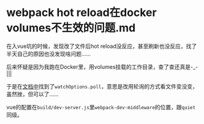 # webpack hot reload在docker volumes不生效的问题.md

在入vue坑的时候，发现改了文件后hot reload没反应，甚至刷新也没反应，找了半天自己的原因也没发现啥问题……

后来怀疑是因为我跑在Docker里，用volumes挂载的工作目录，查了查还真是-_-|||

于是在[文档中](https://webpack.js.org/configuration/watch/)找到了`watchOptions.poll`，意思是改用轮询的方式看文件变没变，虽然挫，但可以了……

vue的配置在`build/dev-server.js`里`webpack-dev-middleware`的位置，跟`quiet`同级。
